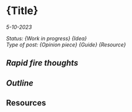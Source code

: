 # {Title}

*5-10-2023*

_Status: {Work in progress} {Idea}_  
_Type of post: {Opinion piece} {Guide} {Resource}_

## *Rapid fire thoughts*

## *Outline*

## Resources

